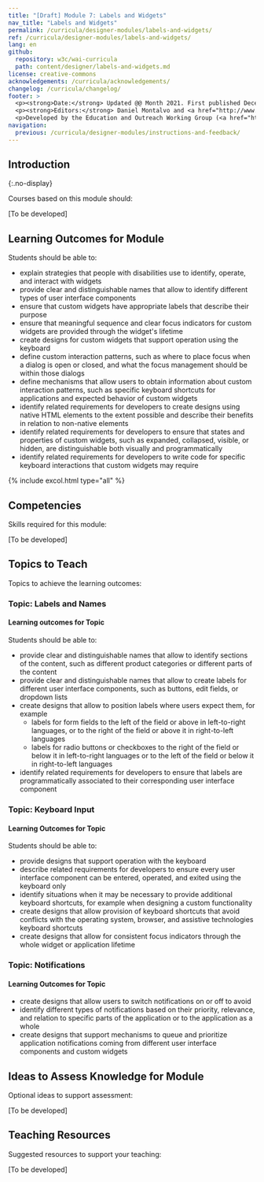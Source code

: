 ```yaml
---
title: "[Draft] Module 7: Labels and Widgets"
nav_title: "Labels and Widgets"
permalink: /curricula/designer-modules/labels-and-widgets/
ref: /curricula/designer-modules/labels-and-widgets/
lang: en
github:
  repository: w3c/wai-curricula
  path: content/designer/labels-and-widgets.md
license: creative-commons
acknowledgements: /curricula/acknowledgements/
changelog: /curricula/changelog/
footer: >
  <p><strong>Date:</strong> Updated @@ Month 2021. First published December 2019. CHANGELOG</p>
  <p><strong>Editors:</strong> Daniel Montalvo and <a href="http://www.w3.org/People/shadi/">Shadi Abou-Zahra</a>. Contributors: <a href="https://www.w3.org/WAI/EO/EOWG-members">EOWG Participants</a>. ACKNOWLEDGEMENTS lists contributors and credits.</p>
  <p>Developed by the Education and Outreach Working Group (<a href="http://www.w3.org/WAI/EO/">EOWG</a>). Developed with support from the <a href="https://www.w3.org/WAI/about/projects/wai-guide/">WAI-Guide Project</a> funded by the European Commission (EC) under the Horizon 2020 program (Grant Agreement 822245).</p>
navigation:
  previous: /curricula/designer-modules/instructions-and-feedback/
---
```


## Introduction
{:.no-display}

Courses based on this module should:

[To be developed]

## Learning Outcomes for Module

Students should be able to:

* explain strategies that people with disabilities use to identify, operate, and interact with widgets
* provide clear and distinguishable names that allow to identify different types of user interface components
* ensure that custom widgets have appropriate labels that describe their purpose
* ensure that meaningful sequence and clear focus indicators for custom widgets are provided through the widget's lifetime
* create designs for custom widgets that support operation using the keyboard
* define custom interaction patterns, such as where to place focus when a dialog is open or closed, and what the focus management should be within those dialogs
* define mechanisms that allow users to obtain information about custom interaction patterns, such as specific keyboard shortcuts for applications and expected behavior of custom widgets
* identify related requirements for developers to create designs using native HTML elements to the extent possible and describe their benefits in relation to non-native elements
* identify related requirements for developers to ensure that states and properties of custom widgets, such as expanded, collapsed, visible, or hidden, are distinguishable both visually and programmatically
* identify related requirements for developers to write code for specific keyboard interactions that custom widgets may require

{% include excol.html type="all" %}

## Competencies

Skills required for this module:

[To be developed]

## Topics to Teach

Topics to achieve the learning outcomes:

### Topic: Labels and Names

#### Learning outcomes for Topic

Students should be able to:

* provide clear and distinguishable names that allow to identify sections of the content, such as different product categories or different parts of the content
* provide clear and distinguishable names that allow to create labels for different user interface components, such as buttons, edit fields, or dropdown lists
* create designs that allow to position labels where users expect them, for example
  * labels for form fields to the left of the field or above in left-to-right languages, or to the right of the field or above it in right-to-left languages
  * labels for radio buttons or checkboxes to the right of the field or below it in left-to-right languages or to the left of the field or below it in right-to-left languages
* identify related requirements for developers to ensure that labels are programmatically associated to their corresponding user interface component

### Topic: Keyboard Input

#### Learning Outcomes for Topic

Students should be able to:

* provide designs that support operation with the keyboard
* describe related requirements for developers to ensure every user interface component can be entered, operated, and exited using the keyboard only
* identify situations when it may be necessary to provide  additional keyboard shortcuts, for example when designing a custom functionality
* create designs that allow provision of keyboard shortcuts that avoid conflicts with the operating system, browser, and assistive technologies keyboard shortcuts
* create designs that allow for consistent focus indicators through the whole widget or application lifetime
  
### Topic: Notifications

#### Learning Outcomes for Topic

* create designs that allow users to switch notifications on or off to avoid 
* identify different types of notifications based on their priority, relevance, and relation to specific parts of the application or to the application as a whole
* create designs that support mechanisms to queue and prioritize application notifications coming from different user interface components and custom widgets

## Ideas to Assess Knowledge for Module

Optional ideas to support assessment:

[To be developed]

## Teaching Resources

Suggested resources to support your teaching:

[To be developed]


